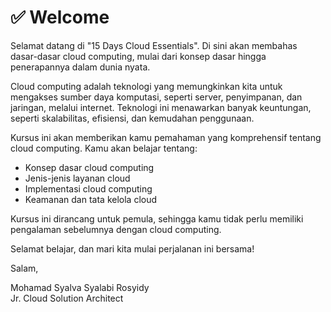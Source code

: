 # ✅ Welcome

Selamat datang di "15 Days Cloud Essentials". Di sini akan membahas dasar-dasar cloud computing, mulai dari konsep dasar hingga penerapannya dalam dunia nyata.

Cloud computing adalah teknologi yang memungkinkan kita untuk mengakses sumber daya komputasi, seperti server, penyimpanan, dan jaringan, melalui internet. Teknologi ini menawarkan banyak keuntungan, seperti skalabilitas, efisiensi, dan kemudahan penggunaan.

Kursus ini akan memberikan kamu pemahaman yang komprehensif tentang cloud computing. Kamu akan belajar tentang:

* Konsep dasar cloud computing
* Jenis-jenis layanan cloud
* Implementasi cloud computing
* Keamanan dan tata kelola cloud

Kursus ini dirancang untuk pemula, sehingga kamu tidak perlu memiliki pengalaman sebelumnya dengan cloud computing.

Selamat belajar, dan mari kita mulai perjalanan ini bersama!

Salam,&#x20;

Mohamad Syalva Syalabi Rosyidy\
Jr. Cloud Solution Architect
